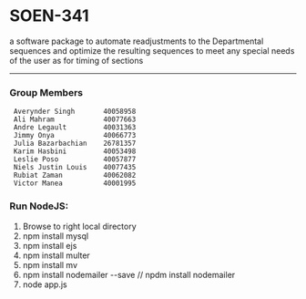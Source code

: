 # SOEN-341
a software package to automate readjustments to the Departmental sequences and optimize the resulting sequences to meet any special needs of the user as for timing of sections

***
### Group Members

     Averynder Singh       40058958
     Ali Mahram            40077663
     Andre Legault         40031363
     Jimmy Onya            40066773
     Julia Bazarbachian    26781357
     Karim Hasbini         40053498
     Leslie Poso           40057877
     Niels Justin Louis    40077435
     Rubiat Zaman          40062082
     Victor Manea          40001995

### Run NodeJS:
1.    Browse to right local directory
2.    npm install mysql
3.    npm install ejs
4.    npm install multer
5.    npm install mv
6.    npm install nodemailer --save // npdm install nodemailer
7.    node app.js
